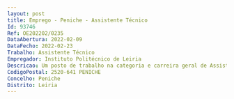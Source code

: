 ```yaml
--- 
layout: post
title: Emprego - Peniche - Assistente Técnico
Id: 93746
Ref: OE202202/0235
DataAbertura: 2022-02-09
DataFecho: 2022-02-23
Trabalho: Assistente Técnico
Empregador: Instituto Politécnico de Leiria
Descricao: Um posto de trabalho na categoria e carreira geral de Assistente Técnico para o exercício de funções na Escola Superior de Turismo e Tecnologia do Mar do Politécnico de Leiria, para desempenhar as funções correspondentes ao grau de complexidade 2, em conformidade com o previsto no anexo referido no n.º 2 do artigo 88.º da LTFP, nomeadamente 1.	Gestão de procedimentos de formação de contratos de aquisição de bens e serviços ao abrigo de Ajustes Diretos Simplificados o	Realização dos Processos de Compra o	Emissão Notas de Encomenda 2.	Conferência e processamento de faturas relativos aos procedimentos ao abrigo de Ajustes Diretos Simplificados 3.	Gestão financeira dos procedimentos realizados na ESTM 4.	Gestão de stocks o	Organizar e manter atualizado o inventário das existências nos armazéns o	Conferir e armazenar os materiais provenientes de fornecedores o	Registar correta e atempadamente as entradas e saídas de cada bem ou material  de armazém o	Implementar medidas que facilitam a receção, conferencia, arrumação de bens e a sua referência visando os acessos e movimentação o	Apoio na inventariação e contagem de stock.
CodigoPostal: 2520-641 PENICHE
Concelho: Peniche
Distrito: Leiria
--- 
```

